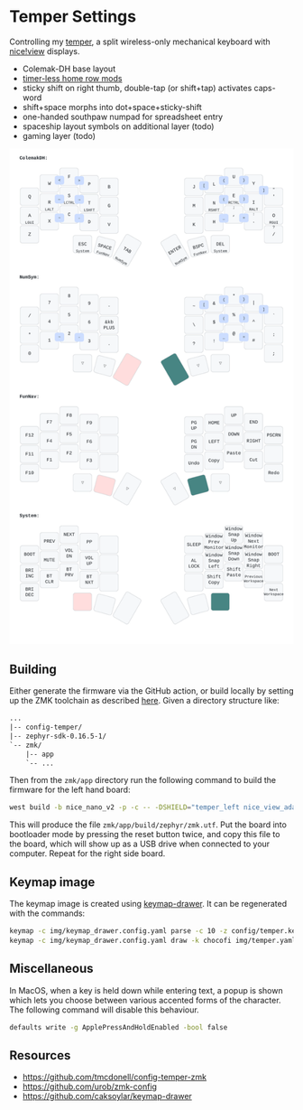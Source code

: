 # Temper Settings

Controlling my [temper](https://github.com/raeedcho/temper), a split wireless-only
mechanical keyboard with [nice!view](https://nicekeyboards.com/docs/nice-view/) displays.

- Colemak-DH base layout
- [timer-less home row mods](https://github.com/urob/zmk-config#timeless-homerow-mods)
- sticky shift on right thumb, double-tap (or shift+tap) activates caps-word
- shift+space morphs into dot+space+sticky-shift
- one-handed southpaw numpad for spreadsheet entry
- spaceship layout symbols on additional layer (todo)
- gaming layer (todo)

![keymap image](img/temper.svg)

## Building

Either generate the firmware via the GitHub action, or build locally by setting
up the ZMK toolchain as described [here](https://zmk.dev/docs/development/setup).
Given a directory structure like:

```
...
|-- config-temper/
|-- zephyr-sdk-0.16.5-1/
`-- zmk/
    |-- app
    `-- ...
```

Then from the `zmk/app` directory run the following command to build the
firmware for the left hand board:

```sh
west build -b nice_nano_v2 -p -c -- -DSHIELD="temper_left nice_view_adapter nice_view_temper" -DZMK_CONFIG=../../config-temper-zmk/config -DZMK_EXTRA_MODULES=../../config-temper-zmk -DZephyr-sdk_DIR=../../zephyr-sdk-0.16.5-1/cmake
```

This will produce the file `zmk/app/build/zephyr/zmk.utf`. Put the board into
bootloader mode by pressing the reset button twice, and copy this file to the
board, which will show up as a USB drive when connected to your computer. Repeat
for the right side board.

## Keymap image

The keymap image is created using [keymap-drawer](https://github.com/caksoylar/keymap-drawer).
It can be regenerated with the commands:

```sh
keymap -c img/keymap_drawer.config.yaml parse -c 10 -z config/temper.keymap > img/temper.yaml
keymap -c img/keymap_drawer.config.yaml draw -k chocofi img/temper.yaml > img/temper.svg
```

## Miscellaneous

In MacOS, when a key is held down while entering text, a popup is shown which
lets you choose between various accented forms of the character. The following
command will disable this behaviour.

```sh
defaults write -g ApplePressAndHoldEnabled -bool false
```

## Resources

- https://github.com/tmcdonell/config-temper-zmk
- https://github.com/urob/zmk-config
- https://github.com/caksoylar/keymap-drawer
